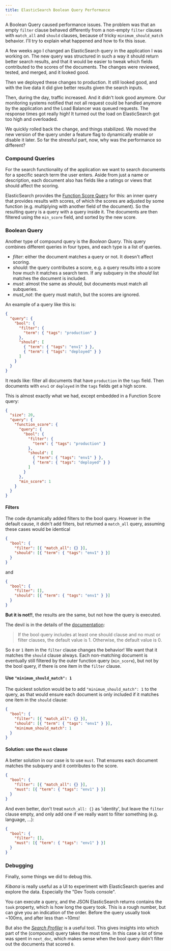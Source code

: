 ```yaml
---
title: ElasticSearch Boolean Query Performance
---
```


A Boolean Query caused performance issues. The problem was that an empty `filter` clause behaved differently from a non-empty `filter` clauses with `match_all` and `should` clauses, because of tricky `minimum_should_match` behavior. I'll try to explain what happened and how to fix this issue.

A few weeks ago I changed an ElasticSearch query in the application I was working on. The new query was structured in such a way it should return better search results, and that it would be easier to tweak which fields contributed to the scores of the documents. The changes were reviewed, tested, and merged, and it looked good.

Then we deployed these changes to production. It still looked good, and with the live data it did give better results given the search inputs.

Then, during the day, traffic increased. And it didn't look good anymore. Our monitoring systems notified that not all request could be handled anymore by the application and the Load Balancer was queued requests. The response times got really high! It turned out the load on ElasticSearch got too high and overloaded.

We quickly rolled back the change, and things stabilized. We moved the new version of the query under a feature flag to dynamically enable or disable it later. So far the stressful part, now, why was the performance so different?

### Compound Queries

For the search functionality of the application we want to search documents for a specific search term the user enters. Aside from just a name or description, each document also has fields like a ratings or views that should affect the scoring.

ElasticSearch provides the [Function Score Query](https://www.elastic.co/guide/en/elasticsearch/reference/current/query-dsl-function-score-query.html) for this: an inner query that provides results with scores, of which the scores are adjusted by some function (e.g. multiplying with another field of the document). So the resulting query is a query with a query inside it. The documents are then filtered using the `min_score` field, and sorted by the new score.

### Boolean Query

Another type of compound query is the _Boolean Query_. This query combines different queries in four types, and each type is a list of queries.

- _filter_: either the document matches a query or not. It doesn't affect scoring.
- _should_: the query contributes a score, e.g. a query results into a score how much it matches a search term. If any subquery in the _should_ list matches the document is included.
- _must_: almost the same as _should_, but documents must match all subqueries.
- _must_not_: the query must match, but the scores are ignored.

An example of a query like this is:

```json
{
  "query": {
    "bool": {
      "filter": {
        "term": { "tags": "production" }
      },
      "should": [
        { "term": { "tags": "env1" } },
        { "term": { "tags": "deployed" } }
      ]
    }
  }
}
```

It reads like: filter all documents that have `production` in the `tags` field. Then documents with `env1` or `deployed` in the `tags` fields get a high score.

This is almost exactly what we had, except embedded in a Function Score query:

```json
{
  "size": 20,
  "query": {
    "function_score": {
      "query": {
        "bool": {
          "filter": {
            "term": { "tags": "production" }
          },
          "should": [
            { "term": { "tags": "env1" } },
            { "term": { "tags": "deployed" } }
          ]
        }
      },
      "min_score": 1
    }
  }
}
```

#### Filters

The code dynamically added filters to the bool query. However in the default cause, it didn't add filters, but returned a `match_all` query, assuming these cases would be identical

```json
{
  "bool": {
    "filter": [{ "match_all": {} }],
    "should": [{ "term": { "tags": "env1" } }]
  }
}
```

and

```json
{
  "bool": {
    "filter": [],
    "should": [{ "term": { "tags": "env1" } }]
  }
}
```

**But it is not!!**, the results are the same, but not how the query is executed.

The devil is in the details of the [documentation](https://www.elastic.co/guide/en/elasticsearch/reference/current/query-dsl-bool-query.html#bool-min-should-match):

> If the bool query includes at least one should clause and no must or filter clauses, the default value is 1. Otherwise, the default value is 0.

So `0` or `1` item in the `filter` clause changes the behavior! We want that it matches the `should` clause always. Each non-matching document is eventually still filtered by the outer function query (`min_score`), but not by the bool query, if there is one item in the `filter` clause.

#### Use `"minimum_should_match": 1`

The quickest solution would be to add `"minimum_should_match": 1` to the query, as that would ensure each document is only included if it matches one item in the `should` clause:

```json
{
  "bool": {
    "filter": [{ "match_all": {} }],
    "should": [{ "term": { "tags": "env1" } }],
    "minimum_should_match": 1
  }
}
```

#### Solution: use the `must` clause

A better solution in our case is to use `must`. That ensures each document matches the subquery and it contributes to the score.

```json
{
  "bool": {
    "filter": [{ "match_all": {} }],
    "must": [{ "term": { "tags": "env1" } }]
  }
}
```

And even better, don't treat `match_all: {}` as 'identity', but leave the `filter` clause empty, and only add one if we really want to filter something (e.g. language, ...):

```json
{
  "bool": {
    "filter": [],
    "must": [{ "term": { "tags": "env1" } }]
  }
}
```

### Debugging

Finally, some things we did to debug this.

_Kibana_ is really useful as a UI to experiment with ElasticSearch queries and explore the data. Especially the "Dev Tools console".

You can execute a query, and the JSON ElasticSearch returns contains the `took` property, which is how long the query took. This is a rough number, but can give you an indication of the order. Before the query usually took ~100ms, and after less than ~10ms!

But also the [_Search Profiler_](https://www.elastic.co/guide/en/kibana/current/xpack-profiler.html) is a useful tool. This gives insights into which part of the (compound) query takes the most time. In this case a lot of time was spent in `next_doc`, which makes sense when the bool query didn't filter out the documents that scored `0`.
